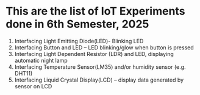 # This are the list of IoT Experiments done in 6th Semester, 2025

1. Interfacing Light Emitting Diode(LED)- Blinking LED
2. Interfacing Button and LED – LED blinking/glow when button is pressed
3. Interfacing Light Dependent Resistor (LDR) and LED, displaying automatic night lamp
4. Interfacing Temperature Sensor(LM35) and/or humidity sensor (e.g. DHT11)
5. Interfacing Liquid Crystal Display(LCD) – display data generated by sensor on LCD

<!-- Incomplete -->
<!-- 6. Interfacing Air Quality Sensor-pollution (e.g. MQ135) - display data on LCD, switch on LED when data sensed is higher than specified value.
7. Interfacing Bluetooth module (e.g. HC05)- receiving data from mobile phone on Arduino and display on LCD .
8. Interfacing Relay module to demonstrate Bluetooth based home automation application. (Using Bluetooth and relay). -->
